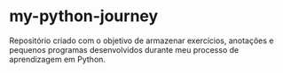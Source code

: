 # my-python-journey
Repositório criado com o objetivo de armazenar exercícios, anotações e pequenos programas desenvolvidos durante meu processo de aprendizagem em Python.

